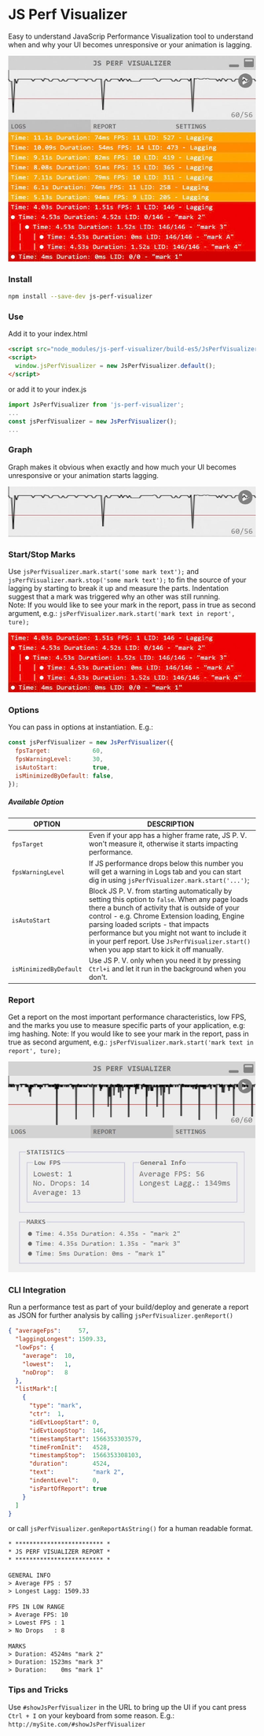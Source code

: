# JS Perf Visualizer
Easy to understand JavaScrip Performance Visualization tool to understand when and 
why your UI becomes unresponsive or your animation is lagging.

![](https://raw.githubusercontent.com/chrisvargauk/js-perf-visualizer/master/image/js-perf-visualizer.jpg)

### Install
```bash
npm install --save-dev js-perf-visualizer
```

### Use
Add it to your index.html
```html
<script src="node_modules/js-perf-visualizer/build-es5/JsPerfVisualizer.js"></script>
<script>
  window.jsPerfVisualizer = new JsPerfVisualizer.default();
</script>
```
or add it to your index.js
```javascript
import JsPerfVisualizer from 'js-perf-visualizer';
... 
const jsPerfVisualizer = new JsPerfVisualizer();
...
```
### Graph
Graph makes it obvious when exactly and how much your UI becomes unresponsive or your animation starts lagging.

![](https://raw.githubusercontent.com/chrisvargauk/js-perf-visualizer/master/image/js-perf-visualizer-graph.jpg)

### Start/Stop Marks
Use `jsPerfVisualizer.mark.start('some mark text');` and `jsPerfVisualizer.mark.stop('some mark text');` to fin the source of your lagging by starting to break it up and measure the parts. Indentation suggest that a mark was triggered why an other was still running.  
Note: If you would like to see your mark in the report, pass in true as second argument, e.g.: `jsPerfVisualizer.mark.start('mark text in report', ture);`
 
![](https://raw.githubusercontent.com/chrisvargauk/js-perf-visualizer/master/image/js-perf-visualizer-mark.jpg)


### Options
You can pass in options at instantiation. E.g.:
```javascript
const jsPerfVisualizer = new JsPerfVisualizer({
  fpsTarget:            60,
  fpsWarningLevel:      30,
  isAutoStart:          true,
  isMinimizedByDefault: false,
});
```
##### Available Option
| OPTION | DESCRIPTION |
|---|---|
| `fpsTarget` | Even if your app has a higher frame rate, JS P. V. won't measure it, otherwise it starts impacting performance. |
| `fpsWarningLevel` | If JS performance drops below this number you will get a warning in Logs tab and you can start dig in using `jsPerfVisualizer.mark.start('...')`; |
| `isAutoStart` | Block JS P. V. from starting automatically by setting this option to `false`. When any page loads there a bunch of activity that is outside of your control - e.g. Chrome Extension loading, Engine parsing loaded scripts - that impacts performance but you might not want to include it in your perf report. Use `JsPerfVisualizer.start()` when you app start to kick it off manually.|
| `isMinimizedByDefault` | Use JS P. V. only when you need it by pressing `Ctrl+i` and let it run in the background when you don't.|

### Report
Get a report on the most important performance characteristics, low FPS, and the marks you use to measure specific parts of your application, e.g: img hashing.
Note: If you would like to see your mark in the report, pass in true as second argument, e.g.: `jsPerfVisualizer.mark.start('mark text in report', ture);`
 
![](https://raw.githubusercontent.com/chrisvargauk/js-perf-visualizer/master/image/js-perf-visualizer-report.jpg)

### CLI Integration
Run a performance test as part of your build/deploy and generate a report as JSON for further analysis by calling `jsPerfVisualizer.genReport()`
```json
{ "averageFps":     57,
  "laggingLongest": 1509.33,
  "lowFps": {
    "average":  10,
    "lowest":   1,
    "noDrop":   8
  },
  "listMark":[
    {
      "type": "mark",
      "ctr":  1,
      "idEvtLoopStart": 0,
      "idEvtLoopStop":  146,
      "timestampStart": 1566353303579,
      "timeFromInit":   4528,
      "timestampStop":  1566353308103,
      "duration":       4524,
      "text":           "mark 2",
      "indentLevel":    0,
      "isPartOfReport": true
    }
  ]
}
```
or call `jsPerfVisualizer.genReportAsString()` for a human readable format.
```text
* ************************* *
* JS PERF VISUALIZER REPORT *
* ************************* *

GENERAL INFO
> Average FPS : 57
> Longest Lagg: 1509.33

FPS IN LOW RANGE
> Average FPS: 10
> Lowest FPS : 1
> No Drops   : 8

MARKS
> Duration: 4524ms "mark 2"
> Duration: 1523ms "mark 3"
> Duration:    0ms "mark 1"
```
### Tips and Tricks
Use `#showJsPerfVisualizer` in the URL to bring up the UI if you cant press `Ctrl + I` on your keyboard from some reason.
E.g.: `http://mySite.com/#showJsPerfVisualizer`